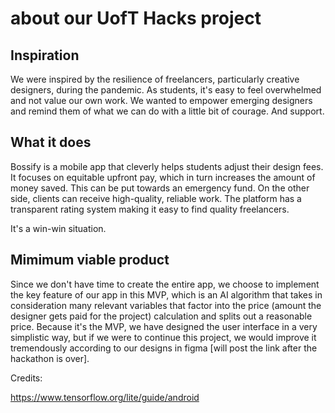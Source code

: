 # about our UofT Hacks project

## Inspiration
We were inspired by the resilience of freelancers, particularly creative designers, during the pandemic. 
As students, it's easy to feel overwhelmed and not value our own work. 
We wanted to empower emerging designers and remind them of what we can do with a little bit of courage. And support.

## What it does
Bossify is a mobile app that cleverly helps students adjust their design fees.
It focuses on equitable upfront pay, which in turn increases the amount of money saved. 
This can be put towards an emergency fund. On the other side, clients can receive high-quality, reliable work. 
The platform has a transparent rating system making it easy to find quality freelancers.

It's a win-win situation.

## Mimimum viable product
Since we don't have time to create the entire app, we choose to implement the key 
feature of our app in this MVP, which is an AI algorithm that takes in consideration 
many relevant variables that factor into the price (amount the designer gets paid for the project) calculation
and splits out a reasonable price. Because it's the MVP, we have designed the user interface in a very simplistic way,
but if we were to continue this project, we would improve it tremendously according to our designs in figma [will
post the link after the hackathon is over]. 

Credits:

https://www.tensorflow.org/lite/guide/android



